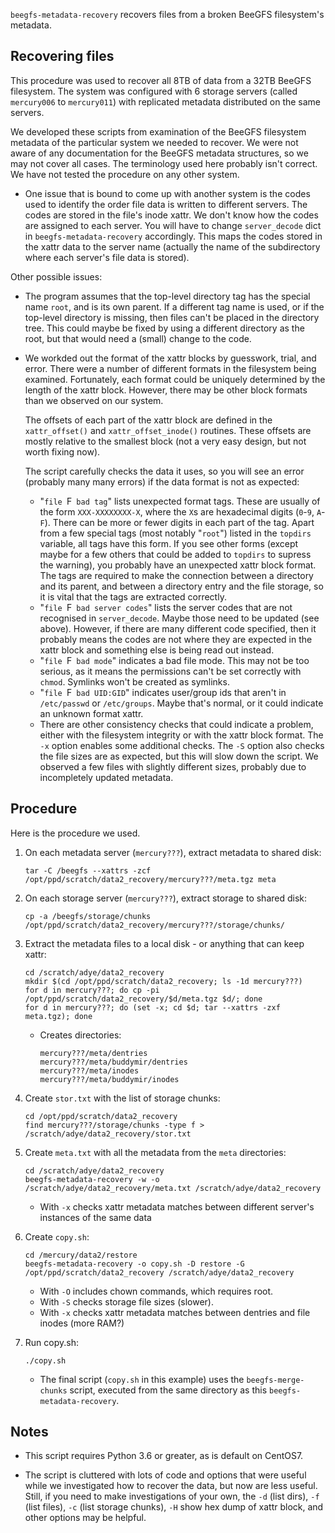 `beegfs-metadata-recovery` recovers files from a broken BeeGFS filesystem's metadata.
## Recovering files

This procedure was used to recover all 8TB of data from a 32TB BeeGFS filesystem. The system was configured with 6 storage servers (called `mercury006` to `mercury011`) with replicated metadata distributed on the same servers.

We developed these scripts from examination of the BeeGFS filesystem metadata of the particular system we needed to recover. We were not aware of any documentation for the BeeGFS metadata structures, so we may not cover all cases. The terminology used here probably isn't correct. We have not tested the procedure on any other system.

* One issue that is bound to come up with another system is the codes used to identify the order file data is written to different servers. The codes are stored in the file's inode xattr. We don't know how the codes are assigned to each server. You will have to change `server_decode` dict in `beegfs-metadata-recovery` accordingly. This maps the codes stored in the xattr data to the server name (actually the name of the subdirectory where each server's file data is stored).

Other possible issues:

* The program assumes that the top-level directory tag has the special name `root`, and is its own parent. If a different tag name is used, or if the top-level directory is missing, then files can't be placed in the directory tree. This could maybe be fixed by using a different directory as the root, but that would need a (small) change to the code.

* We workded out the format of the xattr blocks by guesswork, trial, and error. There were a number of different formats in the filesystem being examined. Fortunately, each format could be uniquely determined by the length of the xattr block. However, there may be other block formats than we observed on our system.

    The offsets of each part of the xattr block are defined in the `xattr_offset()` and `xattr_offset_inode()` routines. These offsets are mostly relative to the smallest block (not a very easy design, but not worth fixing now).

    The script carefully checks the data it uses, so you will see an error (probably many many errors) if the data format is not as expected:
    * "`file `F` bad tag`" lists unexpected format tags. These are usually of the form `XXX-XXXXXXXX-X`, where the `X`s are hexadecimal digits (`0`-`9`, `A`-`F`). There can be more or fewer digits in each part of the tag. Apart from a few special tags (most notably "`root`") listed in the `topdirs` variable, all tags have this form. If you see other forms (except maybe for a few others that could be added to `topdirs` to supress the warning), you probably have an unexpected xattr block format. The tags are required to make the connection between a directory and its parent, and between a directory entry and the file storage, so it is vital that the tags are extracted correctly.
    * "`file `F` bad server codes`" lists the server codes that are not recognised in `server_decode`. Maybe those need to be updated (see above). However, if there are many different code specified, then it probably means the codes are not where they are expected in the xattr block and something else is being read out instead.
    * "`file `F` bad mode`" indicates a bad file mode. This may not be too serious, as it means the permissions can't be set correctly with `chmod`. Symlinks won't be created as symlinks.
    * "`file `F` bad UID:GID`" indicates user/group ids that aren't in `/etc/passwd` or `/etc/groups`. Maybe that's normal, or it could indicate an unknown format xattr.
    * There are other consistency checks that could indicate a problem, either with the filesystem integrity or with the xattr block format. The `-x` option enables some additional checks. The `-S` option also checks the file sizes are as expected, but this will slow down the script. We observed a few files with slightly different sizes, probably due to incompletely updated metadata.
## Procedure

Here is the procedure we used.

1. On each metadata server (`mercury???`), extract metadata to shared disk:
    ```
    tar -C /beegfs --xattrs -zcf /opt/ppd/scratch/data2_recovery/mercury???/meta.tgz meta
    ```

2. On each storage server (`mercury???`), extract storage to shared disk:
    ```
    cp -a /beegfs/storage/chunks /opt/ppd/scratch/data2_recovery/mercury???/storage/chunks/
    ```

3. Extract the metadata files to a local disk - or anything that can keep xattr:
    ```
    cd /scratch/adye/data2_recovery
    mkdir $(cd /opt/ppd/scratch/data2_recovery; ls -1d mercury???)
    for d in mercury???; do cp -pi /opt/ppd/scratch/data2_recovery/$d/meta.tgz $d/; done
    for d in mercury???; do (set -x; cd $d; tar --xattrs -zxf meta.tgz); done
    ```
    * Creates directories:
        ```
        mercury???/meta/dentries
        mercury???/meta/buddymir/dentries
        mercury???/meta/inodes
        mercury???/meta/buddymir/inodes
        ```

4. Create `stor.txt` with the list of storage chunks:
    ```
    cd /opt/ppd/scratch/data2_recovery
    find mercury???/storage/chunks -type f > /scratch/adye/data2_recovery/stor.txt
    ```

5. Create `meta.txt` with all the metadata from the `meta` directories:
    ```
    cd /scratch/adye/data2_recovery
    beegfs-metadata-recovery -w -o /scratch/adye/data2_recovery/meta.txt /scratch/adye/data2_recovery
    ```
    * With `-x` checks xattr metadata matches between different server's instances of the same data

6. Create `copy.sh`:
    ```
    cd /mercury/data2/restore
    beegfs-metadata-recovery -o copy.sh -D restore -G /opt/ppd/scratch/data2_recovery /scratch/adye/data2_recovery
    ```
    * With `-O` includes chown commands, which requires root.
    * With `-S` checks storage file sizes (slower).
    * With `-x` checks xattr metadata matches between dentries and file inodes (more RAM?)

7. Run copy.sh:
    ```
    ./copy.sh
    ```
    * The final script (`copy.sh` in this example) uses the `beegfs-merge-chunks` script, executed from the same directory as this `beegfs-metadata-recovery`.
## Notes

* This script requires Python 3.6 or greater, as is default on CentOS7.

* The script is cluttered with lots of code and options that were useful while we investigated how to recover the data, but now are less useful. Still, if you need to make investigations of your own, the `-d` (list dirs), `-f` (list files), `-c` (list storage chunks), `-H` show hex dump of xattr block, and other options may be helpful.